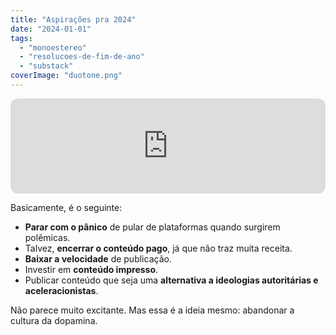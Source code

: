 ```yaml
---
title: "Aspirações pra 2024"
date: "2024-01-01"
tags: 
  - "monoestereo"
  - "resolucoes-de-fim-de-ano"
  - "substack"
coverImage: "duotone.png"
---
```


<iframe style="border-radius:12px" src="https://open.spotify.com/embed/episode/65EMIDbyuMTk3gmj6eYekO?utm_source=generator" width="100%" height="152" frameborder="0" allowfullscreen allow="autoplay; clipboard-write; encrypted-media; fullscreen; picture-in-picture" loading="lazy"></iframe>

Basicamente, é o seguinte:

- **Parar com o pânico** de pular de plataformas quando surgirem polêmicas.
- Talvez, **encerrar o conteúdo pago**, já que não traz muita receita.
- **Baixar a velocidade** de publicação.
- Investir em **conteúdo impresso**.
- Publicar conteúdo que seja uma **alternativa a ideologias autoritárias e aceleracionistas**.

Não parece muito excitante. Mas essa é a ideia mesmo: abandonar a cultura da dopamina.
